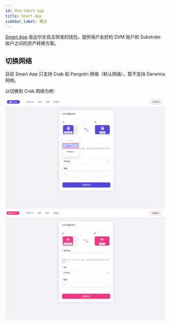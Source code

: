 ```yaml
---
id: dvm-smart-app
title: Smart App
sidebar_label: 概述
---
```


[Smart App](https://smart.darwinia.network/) 是达尔文自主研发的钱包，提供用户友好的 DVM 账户和 Substrate 账户之间的资产转移方案。

## 切换网络

目前 Smart App 只支持 Crab 和 Pangolin 网络（默认网络），暂不支持 Darwinia 网络。

以切换到 Crab 网络为例:

![smart app](assets/dvm/smart-app/overview/00.png)
![smart app](assets/dvm/smart-app/overview/01.png)

